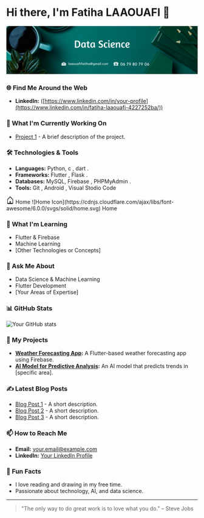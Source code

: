 # Hi there, I'm Fatiha LAAOUAFI 👋
<img src="image.png"></img>
### 🌐 Find Me Around the Web
- **LinkedIn:** ([https://www.linkedin.com/in/your-profile](https://www.linkedin.com/in/fatiha-laaouafi-4227252ba/))

### 🔭 What I'm Currently Working On
- [Project 1](https://github.com/LAAOUAFIFATIHA/project1) - A brief description of the project.

### 🛠️ Technologies & Tools
- **Languages:** Python, c , dart .
- **Frameworks:** Flutter , Flask .
- **Databases:** MySQL, Firebase , PHPMyAdmin .
- **Tools:** Git , Android , Visual Stodio Code
<svg xmlns="http://www.w3.org/2000/svg" width="20" height="20" fill="currentColor" class="bi bi-house" viewBox="0 0 16 16">
  <path fill-rule="evenodd" d="M8 .293l6 6V15a1 1 0 0 1-1 1H3a1 1 0 0 1-1-1V6.293l6-6zm5 6.707V14H3V7l5-5 5 5zM7 10v4h2v-4H7z"/>
</svg> Home
![Home Icon](https://cdnjs.cloudflare.com/ajax/libs/font-awesome/6.0.0/svgs/solid/home.svg) Home



### 🌱 What I'm Learning
- Flutter & Firebase
- Machine Learning
- [Other Technologies or Concepts]

### 💬 Ask Me About
- Data Science & Machine Learning
- Flutter Development
- [Your Areas of Expertise]

### 📊 GitHub Stats
![Your GitHub stats](https://github-readme-stats.vercel.app/api?username=your-username&show_icons=true&theme=radical)

### 🚀 My Projects
- **[Weather Forecasting App](https://github.com/your-username/weather-app):** A Flutter-based weather forecasting app using Firebase.
- **[AI Model for Predictive Analysis](https://github.com/your-username/ai-model):** An AI model that predicts trends in [specific area].

### ✍️ Latest Blog Posts
<!-- BLOG-POST-LIST:START -->
- [Blog Post 1](https://yourblog.com/post1) - A short description.
- [Blog Post 2](https://yourblog.com/post2) - A short description.
- [Blog Post 3](https://yourblog.com/post3) - A short description.
<!-- BLOG-POST-LIST:END -->

### 📫 How to Reach Me
- **Email:** [your.email@example.com](mailto:your.email@example.com)
- **LinkedIn:** [Your LinkedIn Profile](https://www.linkedin.com/in/your-profile)

### 🎯 Fun Facts
- I love reading and drawing in my free time.
- Passionate about technology, AI, and data science.

---

> "The only way to do great work is to love what you do." – Steve Jobs


